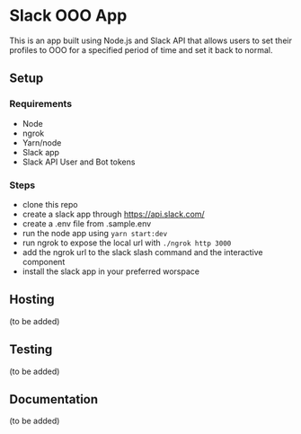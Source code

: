 # Slack OOO App
This is an app built using Node.js and Slack API that allows users to set their profiles to OOO for a specified period of time and set it back to normal.

## Setup
### Requirements
- Node
- ngrok
- Yarn/node
- Slack app
- Slack API User and Bot tokens

### Steps
- clone this repo
- create a slack app through https://api.slack.com/
- create a .env file from .sample.env
- run the node app using `yarn start:dev`
- run ngrok to expose the local url with `./ngrok http 3000`
- add the ngrok url to the slack slash command and the interactive component
- install the slack app in your preferred worspace

## Hosting
(to be added)

## Testing
(to be added)

## Documentation
(to be added)
